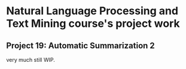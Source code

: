 # Natural Language Processing and Text Mining course's project work

## Project 19: Automatic Summarization 2

very much still WIP.
